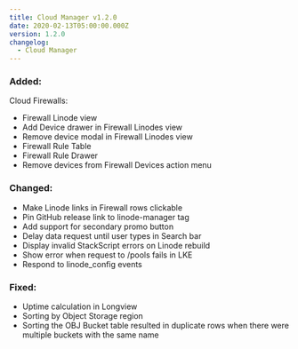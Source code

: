 ```yaml
---
title: Cloud Manager v1.2.0
date: 2020-02-13T05:00:00.000Z
version: 1.2.0
changelog:
  - Cloud Manager
---
```

### Added:

Cloud Firewalls:
- Firewall Linode view
- Add Device drawer in Firewall Linodes view
- Remove device modal in Firewall Linodes view
- Firewall Rule Table
- Firewall Rule Drawer
- Remove devices from Firewall Devices action menu

### Changed:
- Make Linode links in Firewall rows clickable
- Pin GitHub release link to linode-manager tag
- Add support for secondary promo button
- Delay data request until user types in Search bar
- Display invalid StackScript errors on Linode rebuild
- Show error when request to /pools fails in LKE
- Respond to linode_config events

### Fixed:
- Uptime calculation in Longview
- Sorting by Object Storage region
- Sorting the OBJ Bucket table resulted in duplicate rows when there were multiple buckets with the same name
